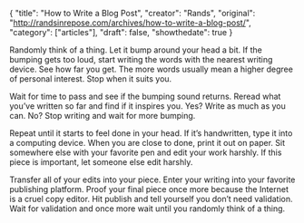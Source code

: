 {
  "title": "How to Write a Blog Post",
  "creator": "Rands",
  "original": "http://randsinrepose.com/archives/how-to-write-a-blog-post/",
  "category": ["articles"],
  "draft": false,
  "showthedate": true
}

Randomly think of a thing. Let it bump around your head a bit. If the bumping gets too loud, start writing the words with the nearest writing device. See how far you get. The more words usually mean a higher degree of personal interest. Stop when it suits you.

Wait for time to pass and see if the bumping sound returns. Reread what you’ve written so far and find if it inspires you. Yes? Write as much as you can. No? Stop writing and wait for more bumping.

Repeat until it starts to feel done in your head. If it’s handwritten, type it into a computing device. When you are close to done, print it out on paper. Sit somewhere else with your favorite pen and edit your work harshly. If this piece is important, let someone else edit harshly.

Transfer all of your edits into your piece. Enter your writing into your favorite publishing platform. Proof your final piece once more because the Internet is a cruel copy editor. Hit publish and tell yourself you don’t need validation. Wait for validation and once more wait until you randomly think of a thing.